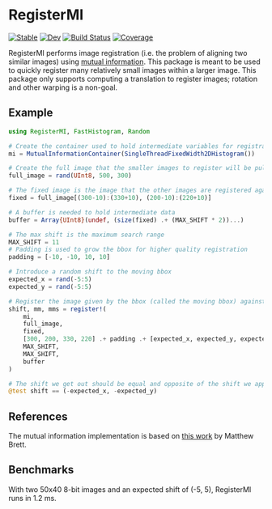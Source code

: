 # RegisterMI

[![Stable](https://img.shields.io/badge/docs-stable-blue.svg)](https://Octogonapus.github.io/RegisterMI.jl/stable)
[![Dev](https://img.shields.io/badge/docs-dev-blue.svg)](https://Octogonapus.github.io/RegisterMI.jl/dev)
[![Build Status](https://github.com/Octogonapus/RegisterMI.jl/workflows/CI/badge.svg)](https://github.com/Octogonapus/RegisterMI.jl/actions)
[![Coverage](https://codecov.io/gh/Octogonapus/RegisterMI.jl/branch/master/graph/badge.svg)](https://codecov.io/gh/Octogonapus/RegisterMI.jl)

RegisterMI performs image registration (i.e. the problem of aligning two similar images) using
[mutual information](https://en.wikipedia.org/wiki/Mutual_information).
This package is meant to be used to quickly register many relatively small images within a larger image.
This package only supports computing a translation to register images; rotation and other warping is a non-goal.

## Example

```julia
using RegisterMI, FastHistogram, Random

# Create the container used to hold intermediate variables for registration
mi = MutualInformationContainer(SingleThreadFixedWidth2DHistogram())

# Create the full image that the smaller images to register will be pulled from
full_image = rand(UInt8, 500, 300)

# The fixed image is the image that the other images are registered against
fixed = full_image[(300-10):(330+10), (200-10):(220+10)]

# A buffer is needed to hold intermediate data
buffer = Array{UInt8}(undef, (size(fixed) .+ (MAX_SHIFT * 2))...)

# The max shift is the maximum search range
MAX_SHIFT = 11
# Padding is used to grow the bbox for higher quality registration
padding = [-10, -10, 10, 10]

# Introduce a random shift to the moving bbox
expected_x = rand(-5:5)
expected_y = rand(-5:5)

# Register the image given by the bbox (called the moving bbox) against the fixed image
shift, mm, mms = register!(
    mi,
    full_image,
    fixed,
    [300, 200, 330, 220] .+ padding .+ [expected_x, expected_y, expected_x, expected_y],
    MAX_SHIFT,
    MAX_SHIFT,
    buffer
)

# The shift we get out should be equal and opposite of the shift we applied
@test shift == (-expected_x, -expected_y)
```

## References

The mutual information implementation is based on [this work](https://matthew-brett.github.io/teaching/mutual_information.html) by Matthew Brett.

## Benchmarks

With two 50x40 8-bit images and an expected shift of (-5, 5), RegisterMI runs in 1.2 ms.
